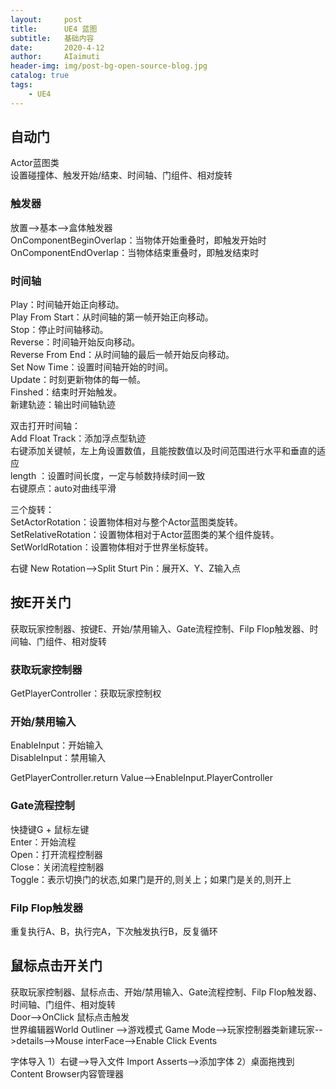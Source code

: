 ```yaml
---
layout:     post
title:      UE4 蓝图
subtitle:   基础内容
date:       2020-4-12
author:     AIaimuti
header-img: img/post-bg-open-source-blog.jpg
catalog: true
tags:
    - UE4 
---
```



## 自动门
Actor蓝图类<br>
设置碰撞体、触发开始/结束、时间轴、门组件、相对旋转
### 触发器
放置-->基本-->盒体触发器<br>
OnComponentBeginOverlap：当物体开始重叠时，即触发开始时<br>
OnComponentEndOverlap：当物体结束重叠时，即触发结束时

### 时间轴
Play：时间轴开始正向移动。<br>
Play From Start：从时间轴的第一帧开始正向移动。<br>
Stop：停止时间轴移动。<br>
Reverse：时间轴开始反向移动。<br>
Reverse From End：从时间轴的最后一帧开始反向移动。<br>
Set Now Time：设置时间轴开始的时间。<br>
Update：时刻更新物体的每一帧。<br>
Finshed：结束时开始触发。<br>
新建轨迹：输出时间轴轨迹

双击打开时间轴：<br>
Add Float Track：添加浮点型轨迹<br>
右键添加关键帧，左上角设置数值，且能按数值以及时间范围进行水平和垂直的适应<br>
length ：设置时间长度，一定与帧数持续时间一致<br>
右键原点：auto对曲线平滑

三个旋转：<br>
SetActorRotation：设置物体相对与整个Actor蓝图类旋转。<br>
SetRelativeRotation：设置物体相对于Actor蓝图类的某个组件旋转。<br>
SetWorldRotation：设置物体相对于世界坐标旋转。

右键 New Rotation-->Split Sturt Pin：展开X、Y、Z输入点

## 按E开关门
获取玩家控制器、按键E、开始/禁用输入、Gate流程控制、Filp Flop触发器、时间轴、门组件、相对旋转
### 获取玩家控制器
GetPlayerController：获取玩家控制权

### 开始/禁用输入
EnableInput：开始输入<br>
DisableInput：禁用输入

GetPlayerController.return Value-->EnableInput.PlayerController

### Gate流程控制
快捷键G + 鼠标左键<br>
Enter：开始流程<br>
Open：打开流程控制器<br>
Close：关闭流程控制器<br>
Toggle：表示切换门的状态,如果门是开的,则关上；如果门是关的,则开上

### Filp Flop触发器
重复执行A、B，执行完A，下次触发执行B，反复循环

## 鼠标点击开关门
获取玩家控制器、鼠标点击、开始/禁用输入、Gate流程控制、Filp Flop触发器、时间轴、门组件、相对旋转<br>
Door-->OnClick 鼠标点击触发<br>
世界编辑器World Outliner -->游戏模式 Game Mode-->玩家控制器类新建玩家-->details-->Mouse interFace-->Enable Click Events

字体导入
1）右键-->导入文件 Import Asserts-->添加字体
2）桌面拖拽到Content Browser内容管理器
